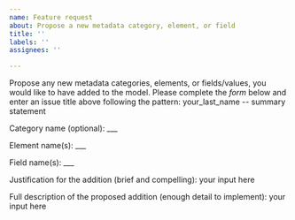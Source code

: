 ```yaml
---
name: Feature request
about: Propose a new metadata category, element, or field
title: ''
labels: ''
assignees: ''

---
```


Propose any new metadata categories, elements, or fields/values, you would like to have added to the model.
Please complete the *form* below and enter an issue title above following the pattern: your_last_name -- summary statement

Category name (optional): ___

Element name(s): ___

Field name(s): ___

Justification for the addition (brief and compelling): 
your input here

Full description of the proposed addition (enough detail to implement): 
your input here

